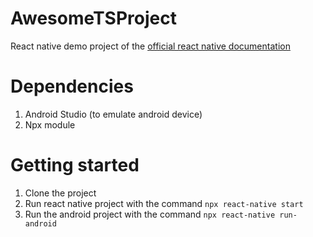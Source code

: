 # AwesomeTSProject
React native demo project of the [official react native documentation](https://facebook.github.io/react-native/docs/0.60/getting-started)

# Dependencies

1. Android Studio (to emulate android device)
1. Npx module

# Getting started
1. Clone the project
1. Run react native project with the command `npx react-native start`
1. Run the android project with the command `npx react-native run-android`